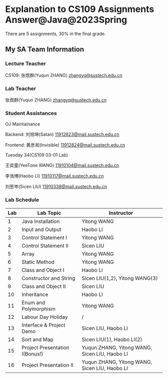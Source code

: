 # Explanation to CS109 Assignments Answer@Java@2023Spring
There are 5 assignments, 30% in the final grade.

## My SA Team Information
### Lecture Teacher
CS109: 张煜群(Yuqun ZHANG) zhangyq@sustech.edu.cn

### Lab Teacher
张煜群(Yuqun ZHANG) zhangyq@sustech.edu.cn

### Student Assistances

OJ Maintainance

Backend: 刘旭坤(Satan) 11912823@mail.sustech.edu.cn     

Frontend: 黄彦淞(Invisible) 11912824@mail.sustech.edu.cn     

Tuesday 34(CS109 03-01 Lab)

王奕童(YeeTone WANG) 11910104@mail.sustech.edu.cn

李浩博(Haobo LI) 11910117@mail.sustech.edu.cn

刘思岑(Sicen LIU) 11910338@mail.sustech.edu.cn

### Lab Schedule

| Lab  | Lab Topic                      | Instructor                                    |
| ---- | ------------------------------ | --------------------------------------------- |
| 1    | Java Installation              | Yitong WANG                                   |
| 2    | Input and Output               | Haobo LI                                      |
| 3    | Control Statement I            | Yitong WANG                                   |
| 4    | Control Statement II           | Sicen LIU                                     |
| 5    | Array                          | Yitong WANG                                   |
| 6    | Static Method                  | Yitong WANG                                   |
| 7    | Class and Object I             | Haobo LI                                      |
| 8    | Constructor and String         | Sicen LIU(1,2), Yitong WANG(3)                |
| 9    | Class and Object II            | Sicen LIU                                     |
| 10   | Inheritance                    | Haobo LI                                      |
| 11   | Enum and Polymorphism          | Yitong WANG                                   |
| 12   | Labour Day Holiday             | /                                             |
| 13   | Interface & Project Demo       | Sicen LIU, Haobo LI                           |
| 14   | Sort and Map                   | Sicen LIU(1), Haobo LI(2)                     |
| 15   | Project Presentation I(Bonus!) | Yuqun ZHANG, Yitong WANG, Sicen LIU, Haobo LI |
| 16   | Project Presentation II        | Yuqun ZHANG, Yitong WANG, Sicen LIU, Haobo LI |